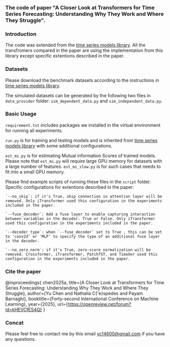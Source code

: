 ### The code of paper "A Closer Look at Transformers for Time Series Forecasting: Understanding Why They Work and Where They Struggle".

### Introduction

The code was extended from the [time series models library](https://github.com/thuml/Time-Series-Library). All the transfromers compared in the paper are using the implementation from this library except specific extentions described in the paper. 

### Datasets

Please download the benchmark datasets according to the instructions in [time series models library](https://github.com/thuml/Time-Series-Library). 

The simulated datasets can be generated by the following two files in `data_provider` folder: `sim_dependent_data.py` and `sim_independent_data.py`.

### Basic Usage

`requirement.txt` includes packages we installed in the virtual environment for running all experiments.

`run.py` is for training and testing models and is inherited from [time series models library](https://github.com/thuml/Time-Series-Library) with some additional configurations. 

`est_mi.py` is for estimating Mutual information Scores of trained models. Please note that `est_mi.py` will require large GPU memory for datasets with a large number of features. `est_mi_slow.py` is for such cases that needs to fit into a small GPU memory.

Please find example scripts of running these files in the `script` folder. Specific configurations for extentions described in the paper:

    `--no_skip`: if it's True, skip connection in attention layer will be removed. Only iTransformer used this configuration in the experiments included in the paper.

    `--fuse_decoder`: Add a fuse layer to enable capturing interaction between variables in the decoder. True or False. Only iTransformer used this configuration in the experiments included in the paper.

    `--decoder_type`: when `--fuse_decoder` set to True , this can be set to 'conv2d' or 'MLP' to specify the type of an additional fuse layer in the decoder. 

    `--no_zero_norm`: if it's True, zero-score normalization will be removed. Crossformer, iTransformer, PatchTST, and TimeXer used this configuration in the experiments included in the paper.

### Cite the paper
@inproceedings{
chen2025a,
title={A Closer Look at Transformers for Time Series Forecasting: Understanding Why They Work and Where They Struggle},
author={Yu Chen and Nathalia C{\'e}spedes and Payam Barnaghi},
booktitle={Forty-second International Conference on Machine Learning},
year={2025},
url={https://openreview.net/forum?id=kHEVCfES4Q}
}

### Concat
Please feel free to contact me by this email yc14600@gmail.com if you have any questions. 